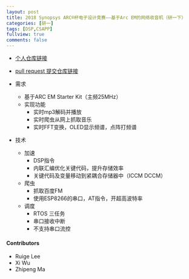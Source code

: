 ```yaml
---
layout: post
title: 2018 Synopsys ARC®杯电子设计竞赛——基于Arc EM的网络收音机（研一下）
categories: [研一]
tags: [DSP,CSAPP]
fullview: true
comments: false
---
```




* [个人仓库链接](https://github.com/whutddk/iRhythm)
* [pull request 提交仓库链接](https://github.com/foss-for-synopsys-dwc-arc-processors/embarc_applications)

* 需求
    - 基于ARC EM Starter Kit（主频25MHz）
    - 实现功能
        + 实时mp3解码并播放
        + 实时爬虫从网上抓取音乐
        + 实时FFT变换，OLED显示频谱，点阵打频谱
* 技术
    - 加速
        + DSP指令
        + 内联汇编优化关键代码，提升存储效率
        + 关键代码及变量移动到紧耦合存储器中（ICCM DCCM）
    - 爬虫
        + 抓取百度FM
        + 使用ESP8266的串口，AT指令，开超高波特率
    - 调度
        + RTOS 三任务
        + 串口接收中断
        + 不支持串口流控

#### Contributors
* Ruige Lee
* Xi Wu
* Zhipeng Ma




